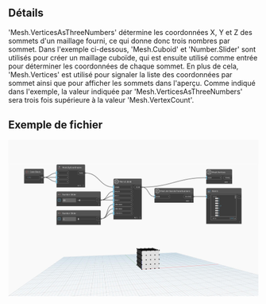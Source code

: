 ## Détails
'Mesh.VerticesAsThreeNumbers' détermine les coordonnées X, Y et Z des sommets d'un maillage fourni, ce qui donne donc trois nombres par sommet. Dans l'exemple ci-dessous, 'Mesh.Cuboid' et 'Number.Slider' sont utilisés pour créer un maillage cuboïde, qui est ensuite utilisé comme entrée pour déterminer les coordonnées de chaque sommet. En plus de cela, 'Mesh.Vertices' est utilisé pour signaler la liste des coordonnées par sommet ainsi que pour afficher les sommets dans l'aperçu. Comme indiqué dans l'exemple, la valeur indiquée par 'Mesh.VerticesAsThreeNumbers' sera trois fois supérieure à la valeur 'Mesh.VertexCount'.

## Exemple de fichier

![Example](./Autodesk.DesignScript.Geometry.Mesh.VerticesAsThreeNumbers_img.jpg)
